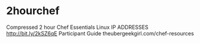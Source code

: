 # 2hourchef
Compressed 2 hour Chef Essentials Linux
IP ADDRESSES http://bit.ly/2kSZ6qE
Participant Guide theubergeekgirl.com/chef-resources

